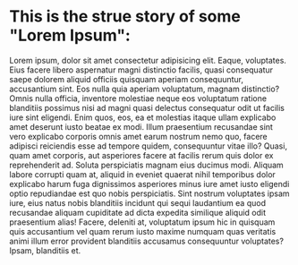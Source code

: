 # This is the strue story of some "Lorem Ipsum":

   Lorem ipsum, dolor sit amet consectetur adipisicing elit. Eaque, voluptates. Eius facere libero aspernatur magni distinctio facilis, quasi consequatur saepe dolorem aliquid officiis quisquam aperiam consequuntur, accusantium sint. Eos nulla quia aperiam voluptatum, magnam distinctio? Omnis nulla officia, inventore molestiae neque eos voluptatum ratione blanditiis possimus nisi ad magni quasi delectus consequatur odit ut facilis iure sint eligendi. Enim quos, eos, ea et molestias itaque ullam explicabo amet deserunt iusto beatae ex modi. Illum praesentium recusandae sint vero explicabo corporis omnis amet earum nostrum nemo quo, facere adipisci reiciendis esse ad tempore quidem, consequuntur vitae illo? Quasi, quam amet corporis, aut asperiores facere at facilis rerum quis dolor ex reprehenderit ad. Soluta perspiciatis magnam eius ducimus modi. Aliquam labore corrupti quam at, aliquid in eveniet quaerat nihil temporibus dolor explicabo harum fuga dignissimos asperiores minus iure amet iusto eligendi optio repudiandae est quo nobis perspiciatis. Sint nostrum voluptates ipsam iure, eius natus nobis blanditiis incidunt qui sequi laudantium ea quod recusandae aliquam cupiditate ad dicta expedita similique aliquid odit praesentium alias! Facere, deleniti at, voluptatum ipsum hic in quisquam quis accusantium vel quam rerum iusto maxime numquam quas veritatis animi illum error provident blanditiis accusamus consequuntur voluptates? Ipsam, blanditiis et.
